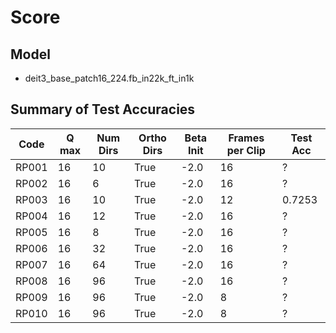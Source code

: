 # Score

## Model

- deit3_base_patch16_224.fb_in22k_ft_in1k

## Summary of Test Accuracies

| Code | Q max | Num Dirs | Ortho Dirs | Beta Init | Frames per Clip | Test Acc |
|---|---|---|---|---|---|---|
| RP001 | 16 | 10 | True | -2.0 | 16 | ? |
| RP002 | 16 | 6 | True | -2.0 | 16 | ? |
| RP003 | 16 | 10 | True | -2.0 | 12 | 0.7253 |
| RP004 | 16 | 12 | True | -2.0 | 16 | ? |
| RP005 | 16 | 8 | True | -2.0 | 16 | ? |
| RP006 | 16 | 32 | True | -2.0 | 16 | ? |
| RP007 | 16 | 64 | True | -2.0 | 16 | ? |
| RP008 | 16 | 96 | True | -2.0 | 16 | ? |
| RP009 | 16 | 96 | True | -2.0 | 8 | ? |
| RP010 | 16 | 96 | True | -2.0 | 8 | ? |
